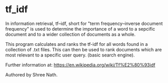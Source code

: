 # tf_idf
In information retrieval, tf–idf, short for "term frequency–inverse document frequency" is used to determine the importance of a word to a sepcific document and to a wider collection of documents as a whole.

This program calculates and ranks the tf-idf for all words found in a collection of .txt files.
This can then be used to rank documents which are most relevant to a specific user query. (basic search engine).

Further information at: https://en.wikipedia.org/wiki/Tf%E2%80%93idf

Authored by Shree Nath. 
